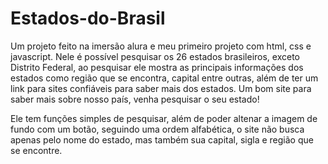 # Estados-do-Brasil
  Um projeto feito na imersão alura e meu primeiro projeto com html, css e javascript. Nele é possível pesquisar os 26 estados brasileiros, exceto Distrito Federal, ao pesquisar ele mostra as principais informações dos estados como região que se encontra, capital entre outras, além de ter um link para sites confiáveis para saber mais dos estados. Um bom site para saber mais sobre nosso país, venha pesquisar o seu estado!

  Ele tem funções simples de pesquisar, além de poder altenar a imagem de fundo com um botão, seguindo uma ordem alfabética, o site não busca apenas pelo nome do estado, mas também sua capital, sigla e região que se encontre.
  
